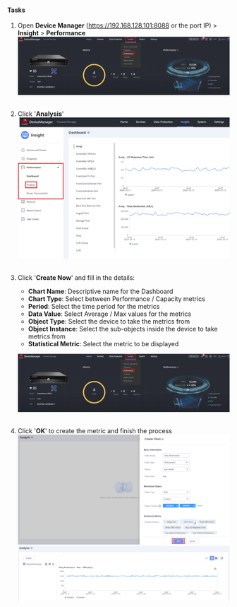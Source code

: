 #### Tasks
1. Open **Device Manager** (https://192.168.128.101:8088 or the port IP) > **Insight** > **Performance**
   ![DashboardCreation001](../Images/DashboardCreation001.png)<br>
   <br>

2. Click '**Analysis**'
   ![DashboardCreation002](../Images/DashboardCreation002.png)<br>
   <br>

3. Click '**Create Now**' and fill in the details:
	- **Chart Name**: Descriptive name for the Dashboard
	- **Chart Type**: Select between Performance / Capacity metrics
	- **Period**: Select the time period for the metrics
	- **Data Value**: Select Average / Max values for the metrics
	- **Object Type**: Select the device to take the metrics from
	- **Object Instance**: Select the sub-objects inside the device to take metrics from
	- **Statistical Metric**: Select the metric to be displayed

   ![DashboardCreation003](../Images/DashboardCreation001.png)<br>
   <br>
4. Click '**OK**' to create the metric and finish the process
	![DashboardCreation004](../Images/DashboardCreation004.png)<br>
	![DashboardCreation005](../Images/DashboardCreation005.png)<br>
